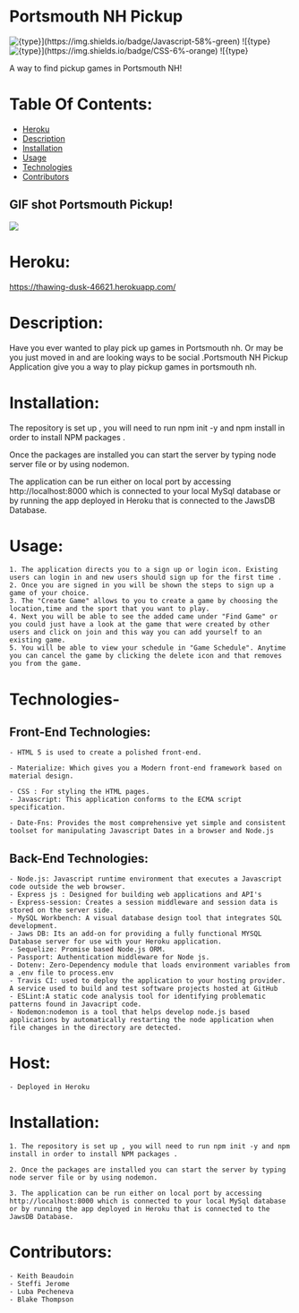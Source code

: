 # Portsmouth NH Pickup

![${type}](https://img.shields.io/badge/Javascript-58%-green) ![${type}](https://img.shields.io/badge/HTML-27%-blue) ![${type}](https://img.shields.io/badge/CSS-6%-orange) ![${type}](https://img.shields.io/badge/licence-MIT-red)

A way to find pickup games in Portsmouth NH!

# Table Of Contents:

- [Heroku](#Heroku)
- [Description](#Description)
- [Installation](#Installation)
- [Usage](#Usage)
- [Technologies](#Technologies)
- [Contributors](#Contributors)

## GIF shot Portsmouth Pickup!

![](./public/assets/images/PortsmouthPickup.gif)

# Heroku:

https://thawing-dusk-46621.herokuapp.com/

# Description:

Have you ever wanted to play pick up games in Portsmouth nh. Or may be you just moved in and are looking ways to be social .Portsmouth NH Pickup Application give you a way to play pickup games in portsmouth nh.

# Installation:

The repository is set up , you will need to run npm init -y and npm install in order to install NPM packages .

Once the packages are installed you can start the server by typing node server file or by using nodemon.

The application can be run either on local port by accessing http://localhost:8000 which is connected to your local MySql database or by running the app deployed in Heroku that is connected to the JawsDB Database.

# Usage:

    1. The application directs you to a sign up or login icon. Existing users can login in and new users should sign up for the first time .
    2. Once you are signed in you will be shown the steps to sign up a game of your choice.
    3. The "Create Game" allows to you to create a game by choosing the location,time and the sport that you want to play.
    4. Next you will be able to see the added came under "Find Game" or you could just have a look at the game that were created by other users and click on join and this way you can add yourself to an existing game.
    5. You will be able to view your schedule in "Game Schedule". Anytime you can cancel the game by clicking the delete icon and that removes you from the game.

# Technologies-

## Front-End Technologies:

    - HTML 5 is used to create a polished front-end.

    - Materialize: Which gives you a Modern front-end framework based on material design.

    - CSS : For styling the HTML pages.
    - Javascript: This application conforms to the ECMA script specification.

    - Date-Fns: Provides the most comprehensive yet simple and consistent toolset for manipulating Javascript Dates in a browser and Node.js

## Back-End Technologies:

    - Node.js: Javascript runtime environment that executes a Javascript code outside the web browser.
    - Express js : Designed for building web applications and API's
    - Express-session: Creates a session middleware and session data is stored on the server side.
    - MySQL Workbench: A visual database design tool that integrates SQL development.
    - Jaws DB: Its an add-on for providing a fully functional MYSQL Database server for use with your Heroku application.
    - Sequelize: Promise based Node.js ORM.
    - Passport: Authentication middleware for Node js.
    - Dotenv: Zero-Dependency module that loads environment variables from a .env file to process.env
    - Travis CI: used to deploy the application to your hosting provider. A service used to build and test software projects hosted at GitHub
    - ESLint:A static code analysis tool for identifying problematic patterns found in Javacript code.
    - Nodemon:nodemon is a tool that helps develop node.js based applications by automatically restarting the node application when file changes in the directory are detected.

# Host:

    - Deployed in Heroku

# Installation:

    1. The repository is set up , you will need to run npm init -y and npm install in order to install NPM packages .

    2. Once the packages are installed you can start the server by typing node server file or by using nodemon.

    3. The application can be run either on local port by accessing http://localhost:8000 which is connected to your local MySql database or by running the app deployed in Heroku that is connected to the JawsDB Database.

# Contributors:

    - Keith Beaudoin
    - Steffi Jerome
    - Luba Pecheneva
    - Blake Thompson
